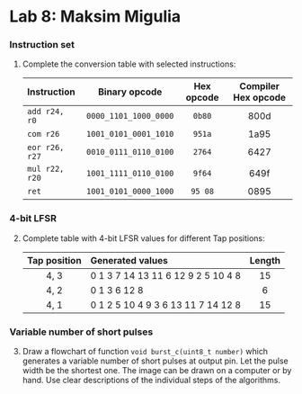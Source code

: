 # Lab 8: Maksim Migulia

### Instruction set

1. Complete the conversion table with selected instructions:

   | **Instruction** | **Binary opcode** | **Hex opcode** | **Compiler Hex opcode** |
   | :-- | :-: | :-: | :-: |
   | `add r24, r0` |  `0000_1101_1000_0000`| `0b80` |800d  |
   | `com r26` | `1001_0101_0001_1010`  | `951a` | 1a95 |
   | `eor r26, r27` | `0010_0111_0110_0100` | `2764` |  6427|
   | `mul r22, r20` | `1001_1111_0110_0100` | `9f64` | 649f |
   | `ret` | `1001_0101_0000_1000` | `95 08` | 0895 |

### 4-bit LFSR

2. Complete table with 4-bit LFSR values for different Tap positions:

   | **Tap position** | **Generated values** | **Length** |
   | :-: | :-- | :-: |
   | 4, 3 | 0 1 3 7 14 13 11 6 12 9 2 5 10 4 8 | 15 |
   | 4, 2 | 0 1 3 6 12 8 	 |  6 |
   | 4, 1 | 0 1 2 5 10 4 9 3 6 13 11 7 14 12 8 | 15 |

### Variable number of short pulses

3. Draw a flowchart of function `void burst_c(uint8_t number)` which generates a variable number of short pulses at output pin. Let the pulse width be the shortest one. The image can be drawn on a computer or by hand. Use clear descriptions of the individual steps of the algorithms.
